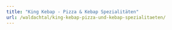 ```yaml
---
title: "King Kebap - Pizza & Kebap Spezialitäten"
url: /waldachtal/king-kebap-pizza-und-kebap-spezialitaeten/
---
```

